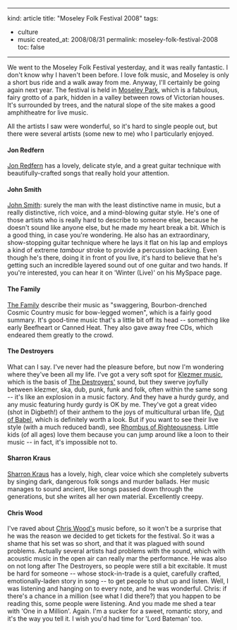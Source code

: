 -----
kind: article
title: "Moseley Folk Festival 2008"
tags:
- culture
- music
created_at: 2008/08/31
permalink: moseley-folk-festival-2008
toc: false
-----

<p>We went to the Moseley Folk Festival yesterday, and it was really fantastic. I don't know why I haven't been before. I love folk music, and Moseley is only a short bus ride and a walk away from me. Anyway, I'll certainly be going again next year. The festival is held in <a href="http://www.moseleypark.co.uk/">Moseley Park</a>, which is a fabulous, fairy grotto of a park, hidden in a valley between rows of Victorian houses. It's surrounded by trees, and the natural slope of the site makes a good amphitheatre for live music.</p>

<p>All the artists I saw were wonderful, so it's hard to single people out, but there were several artists (some new to me) who I particularly enjoyed.</p>

<h4>Jon Redfern</h4>

<p><a href="http://www.myspace.com/jonredfern">Jon Redfern</a> has a lovely, delicate style, and a great guitar technique with beautifully-crafted songs that really hold your attention.</p>

<h4>John Smith</h4>

<p><a href="http://www.myspace.com/johnacousticsmith">John Smith</a>: surely the man with the least distinctive name in music, but a really distinctive, rich voice, and a mind-blowing guitar style. He's one of those artists who is really hard to describe to someone else, because he doesn't sound like anyone else, but he made my heart break a bit. Which is a good thing, in case you're wondering. He also has an extraordinary, show-stopping guitar technique where he lays it flat on his lap and employs a kind of extreme <em>tambour</em> stroke to provide a percussion backing. Even though he's there, doing it in front of you live, it's hard to believe that he's getting such an incredible layered sound out of one guitar and two hands. If you're interested, you can hear it on 'Winter (Live)' on his MySpace page.</p>

<h4>The Family</h4>

<p><a href="http://thefamilyonline.co.uk/">The Family</a> describe their music as "swaggering, Bourbon-drenched Cosmic Country music for bow-legged women", which is a fairly good summary. It's good-time music that's a little bit off its head -- something like early Beefheart or Canned Heat. They also gave away free CDs, which endeared them greatly to the crowd.</p>

<h4>The Destroyers</h4>

<p>What can I say. I've never had the pleasure before, but now I'm wondering where they've been all my life. I've got a very soft spot for <a href="http://en.wikipedia.org/wiki/Klezmer">Klezmer music</a>, which is the basis of <a href="http://www.thedestroyers.co.uk/">The Destroyers'</a> sound, but they swerve joyfully between klezmer, ska, dub, punk, funk and folk, often within the same song -- it's like an explosion in a music factory. And they have a hurdy gurdy, and any music featuring hurdy gurdy is OK by me. They've got a great video (shot in Digbeth!) of their anthem to the joys of multicultural urban life, <a href="http://www.youtube.com/watch?v=WmDdl2401xw">Out of Babel</a>, which is definitely worth a look. But if you want to see their live style (with a much reduced band), see <a href="http://www.youtube.com/watch?v=zwhKVv13R-Y&amp;feature=related">Rhombus of Righteousness</a>. Little kids (of all ages) love them because you can jump around like a loon to their music -- in fact, it's impossible not to.</p>

<h4>Sharron Kraus</h4>

<p><a href="http://www.sharronkraus.com/">Sharron Kraus</a> has a lovely, high, clear voice which she completely subverts by singing dark, dangerous folk songs and murder ballads. Her music manages to sound ancient, like songs passed down through the generations, but she writes all her own material. Excellently creepy.</p>

<h4>Chris Wood</h4>

<p>I've raved about <a href="http://www.englishacousticcollective.org.uk/cw/">Chris Wood's</a> music before, so it won't be a surprise that he was the reason we decided to get tickets for the festival. So it was a shame that his set was so short, and that it was plagued with sound problems. Actually several artists had problems with the sound, which with acoustic music in the open air can really mar the performance. He was also on not long after The Destroyers, so people were still a bit excitable. It must be hard for someone -- whose stock-in-trade is a quiet, carefully crafted, emotionally-laden story in song -- to get people to shut up and listen. Well, I was listening and hanging on to every note, and he was wonderful. Chris: if there's a chance in a million (see what I did there?) that you happen to be reading this, some people were listening. And you made me shed a tear with 'One in a Million'. Again. I'm a sucker for a sweet, romantic story, and it's the way you tell it. I wish you'd had time for 'Lord Bateman' too.</p>


